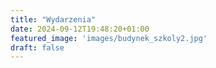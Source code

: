 ```yaml
---
title: "Wydarzenia"
date: 2024-09-12T19:48:20+01:00
featured_image: 'images/budynek_szkoly2.jpg'
draft: false
---
```

